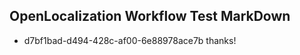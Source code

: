 ## OpenLocalization Workflow Test MarkDown
* d7bf1bad-d494-428c-af00-6e88978ace7b 
thanks!<!--HONumber=Mar16_HO2-->
